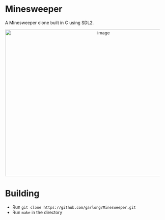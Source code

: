 # Minesweeper
<p>A Minesweeper clone built in C using SDL2.</p>
 <p align="center">
  <img width="625" height="478" alt="image" src="https://github.com/user-attachments/assets/3245b8df-3261-4be4-a267-2f222b4a3b05" /> 
 </p>

# Building
- Run `git clone https://github.com/garlong/Minesweeper.git`
- Run `make` in the directory

